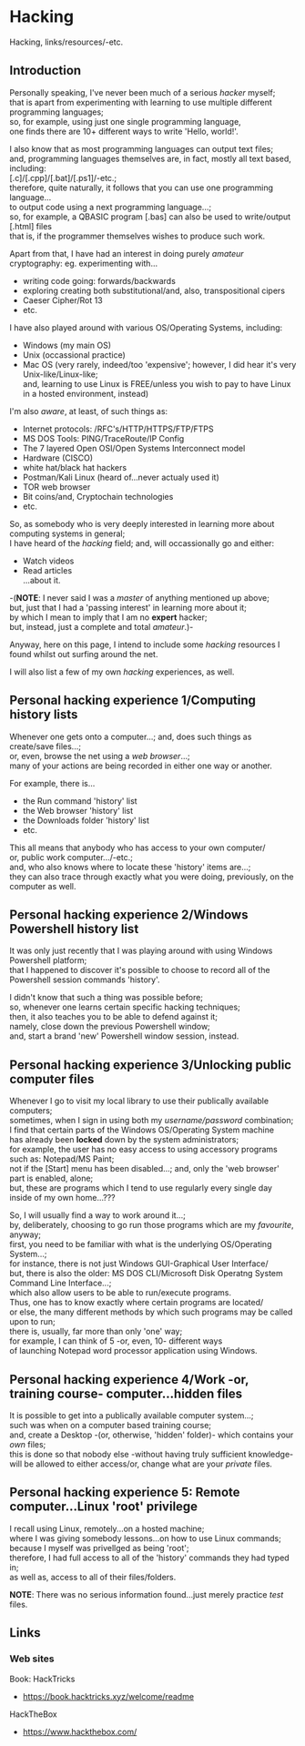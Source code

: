 # Hacking
Hacking, links/resources/-etc.

## Introduction

Personally speaking, I've never been much of a serious *hacker* myself;    
that is apart from experimenting with learning to use multiple different programming languages;    
so, for example, using just one single programming language,     
one finds there are 10+ different ways to write 'Hello, world!'.    

I also know that as most programming languages can output text files;  
and, programming languages themselves are, in fact, mostly all text based, including:    
[.c]/[.cpp]/[.bat]/[.ps1]/-etc.;    
therefore, quite naturally, it follows that you can use one programming language...    
to output code using a next programming language...;   
so, for example, a QBASIC program [.bas] can also be used to write/output [.html] files      
that is, if the programmer themselves wishes to produce such work.     

Apart from that, I have had an interest in doing purely *amateur* cryptography: eg. experimenting with...   

- writing code going: forwards/backwards   
- exploring creating both substitutional/and, also, transpositional cipers       
- Caeser Cipher/Rot 13   
- etc.

I have also played around with various OS/Operating Systems, including:  
- Windows (my main OS)  
- Unix (occassional practice)  
- Mac OS (very rarely, indeed/too 'expensive'; however, I did hear it's very Unix-like/Linux-like;   
  and, learning to use Linux is FREE/unless you wish to pay to have Linux in a hosted environment, instead)

I'm also *aware*, at least, of such things as:  
- Internet protocols: /RFC's/HTTP/HTTPS/FTP/FTPS  
- MS DOS Tools: PING/TraceRoute/IP Config    
- The 7 layered Open OSI/Open Systems Interconnect model  
- Hardware (CISCO)
- white hat/black hat hackers 
- Postman/Kali Linux (heard of...never actualy used it)   
- TOR web browser  
- Bit coins/and, Cryptochain technologies    
- etc.

So, as somebody who is very deeply interested in learning more about computing systems in general;      
I have heard of the *hacking* field; and, will occassionally go and either:  

- Watch videos
- Read articles    
...about it.

-(**NOTE**: I never said I was a *master* of anything mentioned up above;   
but, just that I had a 'passing interest' in learning more about it;  
by which I mean to imply that I am no **expert** hacker;   
but, instead, just a complete and total  *amateur*.)-  

Anyway, here on this page, I intend to include some *hacking* resources I found whilst out surfing around the net.

I will also list a few of my own *hacking* experiences, as well.  

## Personal hacking experience 1/Computing history lists

Whenever one gets onto a computer...; and, does such things as create/save files...;  
or, even, browse the net using a *web browser*...;  
many of your actions are being recorded in either one way or another.  

For example, there is...  
- the Run command 'history' list    
- the Web browser 'history' list  
- the Downloads folder 'history' list
- etc.  

This all means that anybody who has access to your own computer/    
or, public work computer.../-etc.;   
and, who also knows where to locate these 'history' items are...;   
they can also trace through exactly what you were doing, previously, on the computer as well.   

## Personal hacking experience 2/Windows Powershell history list

It was only just recently that I was playing around with using Windows Powershell platform;   
that I happened to discover it's possible to choose to record all of the Powershell session commands 'history'.    

I didn't know that such a thing was possible before;     
so, whenever one learns certain specific hacking techniques;         
then, it also teaches you to be able to defend against it;    
namely, close down the previous Powershell window;  
and, start a brand 'new' Powershell window session, instead.    


## Personal hacking experience 3/Unlocking public computer files

Whenever I go to visit my local library to use their publically available computers;  
sometimes, when I sign in using both my *username/password* combination;  
I find that certain parts of the Windows OS/Operating System machine     
has already been **locked** down by the system administrators;    
for example, the user has no easy access to using accessory programs such as: Notepad/MS Paint;    
not if the [Start] menu has been disabled...; and, only the 'web browser' part is enabled, alone;     
but, these are programs which I tend to use regularly every single day inside of my own home...???       

So, I will usually find a way to work around it...;  
by, deliberately, choosing to go run those programs which are my *favourite*, anyway;        
first, you need to be familiar with what is the underlying OS/Operating System...;    
for instance, there is not just Windows GUI-Graphical User Interface/  
but, there is also the older: MS DOS CLI/Microsoft Disk Operatng System Command Line Interface...;     
which also allow users to be able to run/execute programs.    
Thus, one has to know exactly where certain programs are located/    
or else, the many different methods by which such programs may be called upon to run;  
there is, usually, far more than only 'one' way;  
for example, I can think of 5 -or, even, 10- different ways   
of launching Notepad word processor application using Windows.         

## Personal hacking experience 4/Work -or, training course- computer...hidden files

It is possible to get into a publically available computer system...;  
such was when on a computer based training course;  
and, create a Desktop -(or, otherwise, 'hidden' folder)-  which contains your *own* files;    
this is done so that nobody else -without having truly sufficient knowledge-   
will be allowed to either access/or, change what are your *private* files.  

## Personal hacking experience 5: Remote computer...Linux 'root' privilege  

I recall using Linux, remotely...on a hosted machine;  
where I was giving somebody lessons...on how to use Linux commands;    
because I myself was privellged as being 'root';  
therefore, I had full access to all of the 'history' commands they had typed in;    
as well as, access to all of their files/folders.    

**NOTE**: There was no serious information found...just merely practice *test* files.  

## Links

### Web sites

Book: HackTricks  
- https://book.hacktricks.xyz/welcome/readme  

HackTheBox  
- https://www.hackthebox.com/  
